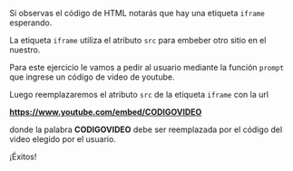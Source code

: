 Si observas el código de HTML notarás que hay una etiqueta `iframe` esperando.

La etiqueta `iframe` utiliza el atributo `src` para embeber otro sitio en el nuestro.

Para este ejercicio le vamos a pedir al usuario mediante la función `prompt` que ingrese un código de video de youtube.

Luego reemplazaremos el atributo `src` de la etiqueta `iframe` con la url

**https://www.youtube.com/embed/CODIGOVIDEO**

donde la palabra **CODIGOVIDEO** debe ser reemplazada por el código del video elegido por el usuario.

¡Éxitos!